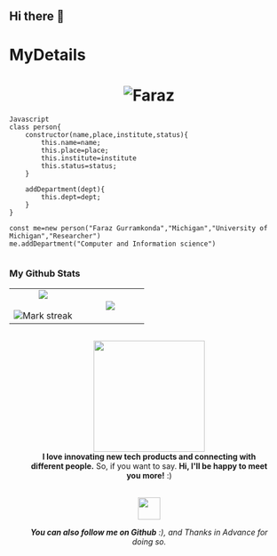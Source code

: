 ## Hi there 👋

<!--
**faraz07-AI/faraz07-AI** is a ✨ _special_ ✨ repository because its `README.md` (this file) appears on your GitHub profile.

Here are some ideas to get you started:

- 🔭 I’m currently working on ...
- 🌱 I’m currently learning ...
- 👯 I’m looking to collaborate on ...
- 🤔 I’m looking for help with ...
- 💬 Ask me about ...
- 📫 How to reach me: ...
- 😄 Pronouns: ...
- ⚡ Fun fact: ...
-->

# MyDetails

<h1 align="center">
  <img src="https://i.giphy.com/media/v1.Y2lkPTc5MGI3NjExeDQyNnBhcnYydzEyczBrcDNvMWI5bzdoN3hzNDJhdDN5cjB6Y2Y5bCZlcD12MV9pbnRlcm5hbF9naWZfYnlfaWQmY3Q9cw/Vol2eF03oJf6HTs1JF/giphy.gif" alt="Faraz" />
</h1>

```
Javascript
class person{
    constructor(name,place,institute,status){
        this.name=name;
        this.place=place;
        this.institute=institute
        this.status=status;
    }

    addDepartment(dept){
        this.dept=dept;
    }
}

const me=new person("Faraz Gurramkonda","Michigan","University of Michigan","Researcher")
me.addDepartment("Computer and Information science")


```
 
### My Github Stats
<table border="0" align="center">
<tr border="0">
<td width="50%" align="center">
  
  <img  align="center"  src="https://github-readme-stats.vercel.app/api?username=faraz07-AI&theme=cobalt&show_icons=true&count_private=true" />
  <br></br>
  <img  title="🔥 Get streak stats for your profile at git.io/streak-stats" alt="Mark streak" src="https://github-readme-streak-stats.herokuapp.com/?user=clonedSemicolon&theme=dark&hide_border=true" />


  
</td>

<td width="50%" align="center">

  <img  align="center"  src="https://github-readme-stats.anuraghazra1.vercel.app/api/top-langs/?username=clonedSemicolon&theme=dark&hide_border=true&no-bg=true&no-frame=true&langs_count=10"/>

  </td>

</tr>
</table>

<div align="center"  width="100%" style = "margin: 30px;">
    <img src="https://media.giphy.com/media/3oFyD4yCrbo29sDhZe/giphy.gif" width = 200>
    <br/>
    <b margin-5>I love innovating new tech products and connecting with different people.</b> So, if you want to say. <b>Hi, I'll be happy to meet you more!</b> :)
    <br/>
    <br/>
   
    
                
<p>
        <a href="https://www.linkedin.com/in/gfaraz/">
        <img src="https://raw.githubusercontent.com/get-icon/geticon/master/icons/linkedin-icon.svg" height=40px>
       <a/>   
<p/>
            
            
<em><b>You can also follow me on Github</b> :), and Thanks in Advance for doing so.</em>
</div>

